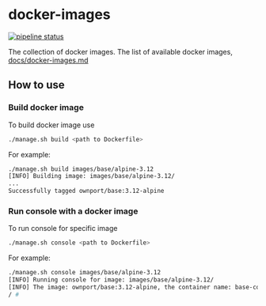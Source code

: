 # docker-images

[![pipeline status](https://gitlab.com/ownport/docker-images/badges/master/pipeline.svg)](https://gitlab.com/ownport/docker-images/-/commits/master)


The collection of docker images. The list of available docker images, [docs/docker-images.md](docs/docker-images.md)

## How to use

### Build docker image

To build docker image use

```sh
./manage.sh build <path to Dockerfile>
```

For example:
```sh
./manage.sh build images/base/alpine-3.12
[INFO] Building image: images/base/alpine-3.12/
...
Successfully tagged ownport/base:3.12-alpine
```

### Run console with a docker image

To run console for specific image
```sh
./manage.sh console <path to Dockerfile>
```

For example:
```sh
./manage.sh console images/base/alpine-3.12
[INFO] Running console for image: images/base/alpine-3.12/
[INFO] The image: ownport/base:3.12-alpine, the container name: base-console
/ # 
```
